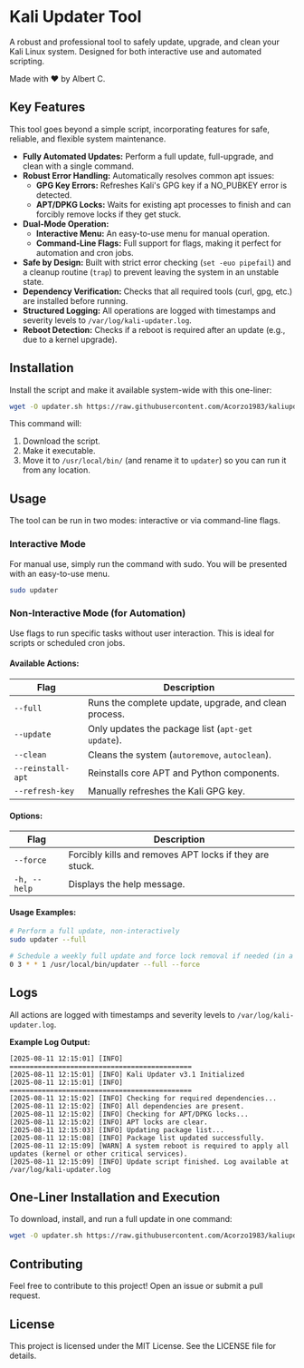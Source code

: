 # Kali Updater Tool

A robust and professional tool to safely update, upgrade, and clean your Kali Linux system. Designed for both interactive use and automated scripting.

Made with ❤️ by Albert C.

## Key Features
This tool goes beyond a simple script, incorporating features for safe, reliable, and flexible system maintenance.

- **Fully Automated Updates:** Perform a full update, full-upgrade, and clean with a single command.
- **Robust Error Handling:** Automatically resolves common apt issues:
  - **GPG Key Errors:** Refreshes Kali's GPG key if a NO_PUBKEY error is detected.
  - **APT/DPKG Locks:** Waits for existing apt processes to finish and can forcibly remove locks if they get stuck.
- **Dual-Mode Operation:**
  - **Interactive Menu:** An easy-to-use menu for manual operation.
  - **Command-Line Flags:** Full support for flags, making it perfect for automation and cron jobs.
- **Safe by Design:** Built with strict error checking (`set -euo pipefail`) and a cleanup routine (`trap`) to prevent leaving the system in an unstable state.
- **Dependency Verification:** Checks that all required tools (curl, gpg, etc.) are installed before running.
- **Structured Logging:** All operations are logged with timestamps and severity levels to `/var/log/kali-updater.log`.
- **Reboot Detection:** Checks if a reboot is required after an update (e.g., due to a kernel upgrade).

## Installation
Install the script and make it available system-wide with this one-liner:

```bash
wget -O updater.sh https://raw.githubusercontent.com/Acorzo1983/kaliupdater/main/updater.sh && chmod +x updater.sh && sudo mv updater.sh /usr/local/bin/updater
```

This command will:
1. Download the script.
2. Make it executable.
3. Move it to `/usr/local/bin/` (and rename it to `updater`) so you can run it from any location.

## Usage
The tool can be run in two modes: interactive or via command-line flags.

### Interactive Mode
For manual use, simply run the command with sudo. You will be presented with an easy-to-use menu.

```bash
sudo updater
```

### Non-Interactive Mode (for Automation)
Use flags to run specific tasks without user interaction. This is ideal for scripts or scheduled cron jobs.

#### Available Actions:

| Flag          | Description |
|---------------|-------------|
| `--full`      | Runs the complete update, upgrade, and clean process. |
| `--update`    | Only updates the package list (`apt-get update`). |
| `--clean`     | Cleans the system (`autoremove`, `autoclean`). |
| `--reinstall-apt` | Reinstalls core APT and Python components. |
| `--refresh-key`   | Manually refreshes the Kali GPG key. |

#### Options:

| Flag      | Description |
|-----------|-------------|
| `--force` | Forcibly kills and removes APT locks if they are stuck. |
| `-h, --help` | Displays the help message. |

#### Usage Examples:

```bash
# Perform a full update, non-interactively
sudo updater --full

# Schedule a weekly full update and force lock removal if needed (in a crontab)
0 3 * * 1 /usr/local/bin/updater --full --force
```

## Logs
All actions are logged with timestamps and severity levels to `/var/log/kali-updater.log`.

**Example Log Output:**
```
[2025-08-11 12:15:01] [INFO] =============================================
[2025-08-11 12:15:01] [INFO] Kali Updater v3.1 Initialized
[2025-08-11 12:15:01] [INFO] =============================================
[2025-08-11 12:15:02] [INFO] Checking for required dependencies...
[2025-08-11 12:15:02] [INFO] All dependencies are present.
[2025-08-11 12:15:02] [INFO] Checking for APT/DPKG locks...
[2025-08-11 12:15:02] [INFO] APT locks are clear.
[2025-08-11 12:15:03] [INFO] Updating package list...
[2025-08-11 12:15:08] [INFO] Package list updated successfully.
[2025-08-11 12:15:09] [WARN] A system reboot is required to apply all updates (kernel or other critical services).
[2025-08-11 12:15:09] [INFO] Update script finished. Log available at /var/log/kali-updater.log
```

## One-Liner Installation and Execution
To download, install, and run a full update in one command:

```bash
wget -O updater.sh https://raw.githubusercontent.com/Acorzo1983/kaliupdater/main/updater.sh && chmod +x updater.sh && sudo mv updater.sh /usr/local/bin/updater && sudo updater --full
```

## Contributing
Feel free to contribute to this project! Open an issue or submit a pull request.

## License
This project is licensed under the MIT License. See the LICENSE file for details.
